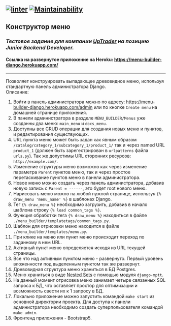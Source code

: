 [![linter](https://github.com/Morozov33/test_task_by_django/actions/workflows/linter.yml/badge.svg)](https://github.com/Morozov33/test_task_by_django/actions/workflows/linter.yml)
[![Maintainability](https://api.codeclimate.com/v1/badges/07b5d943839061b39930/maintainability)](https://codeclimate.com/github/Morozov33/test_task_by_django/maintainability)
---
## Конструктор меню  
### *Тестовое задание для компании [UpTrader](https://uptrader.io/en/) на позицию Junior Backend Developer.*  
#### Ссылка на развернутое приложение на Heroku: https://menu-builder-django.herokuapp.com/  
---
Позволяет конструировать выпадающее древовидное меню, используя стандартную панель администратора Django.  
Описание:
1. Войти в панель администратора можно по адресу: https://menu-builder-django.herokuapp.com/admin или по кнопке `Create menu` на домашней странице приложения.
2. В панели администратора в разделе `MENU_BUILDER/Menus` уже созданны два меню: `main_menu` и `docs_menu`.
3. Доступны все CRUD операции для создания новых меню и пунктов, и редактирования существующих.
4. URL пункта меню может быть задан как явным образом `/catalog/category_1/subcategory_1/product_1/` так и через named URL `product_1` (должен быть зарегестрирован в `urlpatterns` файла `urls.py`). Так же допустимы URL сторонних ресурсов: `http://example.com/`.
5. Изменение структуры меню возможно как через изменение параметра `Parent` пунктов меню, так и через простое перетаскивание пунктов меню в панели администратора.
6. Новое меню можно создать через панель администратора, добавив новую запись с `Parent = ------`, это будет root нового меню.
7. Нарисовать меню можно на любой нужной странице, используя `{% draw_menu 'menu_name' %}` в шаблонах Django.
8. Тег `{% draw_menu %}` необходимо загрузить, добавив в начало шаблона строку `{% load common_tags %}`.
9. Функция обработки тега `{% draw_menu %}` находиться в файле `./menu_builder/templatetags/common_tags.py`.
10. Шаблон для отрисовки меню находится в файле `./menu_builder/templates/menu.py`.
11. При клике на меню или пункт меню происходит переход по заданному в нем URL.
12. Активный пункт меню определяется исходя из URL текущей страницы.
13. Все что над активным пунктом меню - развернуто. Первый уровень вложенности под выделенным пунктом так же развернут.
14. Древовидная структура меню храниться в БД Postgres.
15. Меню храниться в виде [Nested Sets](https://postgres.men/database/postgresql/nested-sets-introduction/) с помощью модуля `django-mptt`.
16. На данный момент отрисовка меню занимает четыре связанных SQL запроса к БД, что оставляет простор для оптимизации и возможность свести их к 1 запросу в БД.
17. Локально приложение можно запустить командой `make start` из основной директории проекта. Для доступа к панели администратора необходимо создать суперпользователя командой `make admin`.
18. Фронтенд приложения - Bootstrap5.
